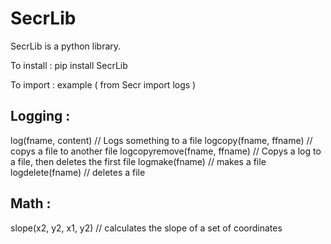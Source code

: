 # SecrLib

SecrLib is a python library.

To install :
pip install SecrLib

To import :
example (
    from Secr import logs
)

## Logging :

log(fname, content)
// Logs something to a file
logcopy(fname, ffname)
// copys a file to another file
logcopyremove(fname, ffname)
// Copys a log to a file, then deletes the first file
logmake(fname)
// makes a file
logdelete(fname)
// deletes a file

## Math :
slope(x2, y2, x1, y2)
// calculates the slope of a set of coordinates